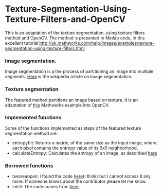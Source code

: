 # Texture-Segmentation-Using-Texture-Filters-and-OpenCV
This is an adaptation of the texture segmentation, using texture filters method and OpenCV. The method is presented in Matlab code, in this excellent tutorial http://uk.mathworks.com/help/images/examples/texture-segmentation-using-texture-filters.html

### Image segmentation.
Image segmentation is a the process of partitioning an image into multiple segments. [Here](https://en.wikipedia.org/wiki/Image_segmentation) is the wikipedia article on Image segmentation.

### Texture segmentation
The featured method partitions an image based on texture. It is an adaptation of [this](http://uk.mathworks.com/help/images/examples/texture-segmentation-using-texture-filters.html) Mathworks example into OpenCV.

### Implemented functions
Some of the functions implemented as steps of the featured texture segmentation method are:
* entropyfilt: Returns a matrix, of the same size as the input image, where each pixel contains the entropy value of its 9x9 neighborhood.
* calculateEntropy: Calculates the entropy of an image, as described [here](http://uk.mathworks.com/help/images/ref/entropy.html)

### Borrowed functions
* bwareaopen: I found the code [here](http://opencv-code.com/quick-tips/code-replacement-for-matlabs-bwareaopen/)(I think) but I cannot access it any more. If someone knows about the contributor please let me know.
* imfill: The code comes from [here](http://www.learnopencv.com/filling-holes-in-an-image-using-opencv-python-c/).

